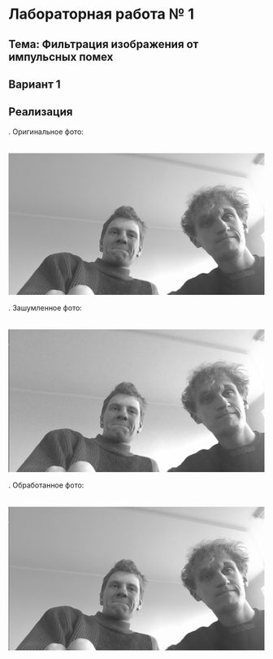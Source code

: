 # Лабораторная работа № 1

## Тема: Фильтрация изображения от импульсных помех

## Вариант 1

## Реализация

. Оригинальное фото:
   <br><br><br>
   ![nonlin](doc/orig%20img.png)

. Зашумленное фото:
   <br><br><br>
   ![nonlin](doc/noisy%20img.png)

. Обработанное фото:
   <br><br><br>
   ![nonlin](doc/filtered%20img.png)
